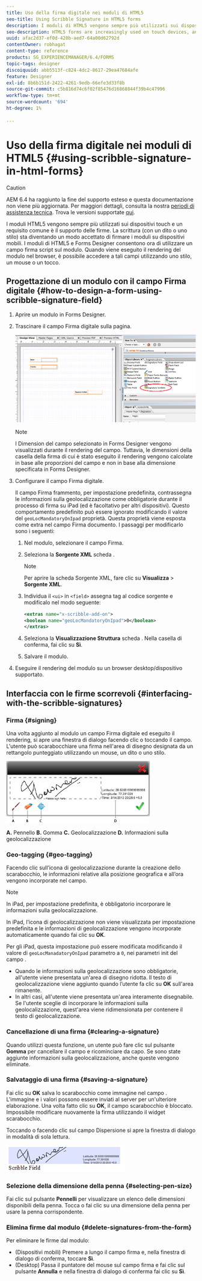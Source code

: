 ```yaml
---
title: Uso della firma digitale nei moduli di HTML5
seo-title: Using Scribble Signature in HTML5 forms
description: I moduli di HTML5 vengono sempre più utilizzati sui dispositivi touch e un requisito comune consiste nel supportare le firme. La firma di documenti su dispositivi mobili sta diventando un modo accettato di firmare moduli su dispositivi mobili.
seo-description: HTML5 forms are increasingly used on touch devices, and one common requirement is to support signatures. Signing documents on mobile devices is becoming an accepted way of signing forms on mobile devices.
uuid: afac2d37-ef0d-428b-aed7-64a00d62792d
contentOwner: robhagat
content-type: reference
products: SG_EXPERIENCEMANAGER/6.4/FORMS
topic-tags: designer
discoiquuid: abb5513f-c824-4dc2-8617-29ea47684afe
feature: Designer
exl-id: 8b6b151d-2422-4261-9edb-66efe3d33f8b
source-git-commit: c5b816d74c6f02f85476d16868844f39b4c47996
workflow-type: tm+mt
source-wordcount: '694'
ht-degree: 1%

---
```


# Uso della firma digitale nei moduli di HTML5 {#using-scribble-signature-in-html-forms}

>[!CAUTION]
>
>AEM 6.4 ha raggiunto la fine del supporto esteso e questa documentazione non viene più aggiornata. Per maggiori dettagli, consulta la nostra [periodi di assistenza tecnica](https://helpx.adobe.com/it/support/programs/eol-matrix.html). Trova le versioni supportate [qui](https://experienceleague.adobe.com/docs/).

I moduli HTML5 vengono sempre più utilizzati sui dispositivi touch e un requisito comune è il supporto delle firme. La scrittura (con un dito o uno stilo) sta diventando un modo accettato di firmare i moduli su dispositivi mobili. I moduli di HTML5 e Forms Designer consentono ora di utilizzare un campo firma script sul modulo. Quando viene eseguito il rendering del modulo nel browser, è possibile accedere a tali campi utilizzando uno stilo, un mouse o un tocco.

## Progettazione di un modulo con il campo Firma digitale {#how-to-design-a-form-using-scribble-signature-field}

1. Aprire un modulo in Forms Designer.
1. Trascinare il campo Firma digitale sulla pagina.

   ![designer_scribble](assets/designer_scribble.png)

   >[!NOTE]
   >
   >I Dimension del campo selezionato in Forms Designer vengono visualizzati durante il rendering del campo. Tuttavia, le dimensioni della casella della firma di cui è stato eseguito il rendering vengono calcolate in base alle proporzioni del campo e non in base alla dimensione specificata in Forms Designer.

1. Configurare il campo Firma digitale.

   Il campo Firma frammento, per impostazione predefinita, contrassegna le informazioni sulla geolocalizzazione come obbligatorie durante il processo di firma su iPad (ed è facoltativo per altri dispositivi). Questo comportamento predefinito può essere ignorato modificando il valore del `geoLocMandatoryOnIpad` proprietà. Questa proprietà viene esposta come extra nel campo Firma documento. I passaggi per modificarlo sono i seguenti:

   1. Nel modulo, selezionare il campo Firma.
   1. Seleziona la **Sorgente XML** scheda .

      >[!NOTE]
      >
      >Per aprire la scheda Sorgente XML, fare clic su **Visualizza** >  **Sorgente XML**.

   1. Individua il `<ui>` in `<field>` assegna tag al codice sorgente e modificalo nel modo seguente:

      ```xml
      <extras name="x-scribble-add-on">
      <boolean name="geoLocMandatoryOnIpad">0</boolean>
      </extras>
      ```

   1. Seleziona la **Visualizzazione Struttura** scheda . Nella casella di conferma, fai clic su **Sì**.
   1. Salvare il modulo.

1. Eseguire il rendering del modulo su un browser desktop/dispositivo supportato.

## Interfaccia con le firme scorrevoli {#interfacing-with-the-scribble-signatures}

### Firma {#signing}

Una volta aggiunto al modulo un campo Firma digitale ed eseguito il rendering, si apre una finestra di dialogo facendo clic o toccando il campo. L&#39;utente può scarabocchiare una firma nell&#39;area di disegno designata da un rettangolo punteggiato utilizzando un mouse, un dito o uno stilo.

![geolocalizzazione](assets/geolocation.png)

**A.** Pennello **B.** Gomma **C.** Geolocalizzazione **D.** Informazioni sulla geolocalizzazione

### Geo-tagging {#geo-tagging}

Facendo clic sull’icona di geolocalizzazione durante la creazione dello scarabocchio, le informazioni relative alla posizione geografica e all’ora vengono incorporate nel campo.

>[!NOTE]
In iPad, per impostazione predefinita, è obbligatorio incorporare le informazioni sulla geolocalizzazione.

In iPad, l’icona di geolocalizzazione non viene visualizzata per impostazione predefinita e le informazioni di geolocalizzazione vengono incorporate automaticamente quando fai clic su **OK**.

Per gli iPad, questa impostazione può essere modificata modificando il valore di `geoLocManadatoryOnIpad` parametro a `0`, nei parametri init del campo .

* Quando le informazioni sulla geolocalizzazione sono obbligatorie, all&#39;utente viene presentata un&#39;area di disegno ridotta. Il testo di geolocalizzazione viene aggiunto quando l’utente fa clic su **OK** sull&#39;area rimanente.
* In altri casi, all&#39;utente viene presentata un&#39;area interamente disegnabile. Se l&#39;utente sceglie di incorporare le informazioni sulla geolocalizzazione, quest&#39;area viene ridimensionata per contenere il testo di geolocalizzazione.

### Cancellazione di una firma {#clearing-a-signature}

Quando utilizzi questa funzione, un utente può fare clic sul pulsante **Gomma** per cancellare il campo e ricominciare da capo. Se sono state aggiunte informazioni sulla geolocalizzazione, anche queste vengono eliminate.

### Salvataggio di una firma {#saving-a-signature}

Fai clic su **OK** salva lo scarabocchio come immagine nel campo . L&#39;immagine e i valori possono essere inviati al server per un&#39;ulteriore elaborazione. Una volta fatto clic su **OK**, il campo scarabocchio è bloccato. Impossibile modificare nuovamente la firma utilizzando il widget scarabocchio.

Toccando o facendo clic sul campo Dispersione si apre la finestra di dialogo in modalità di sola lettura.

![3](assets/3.png)

### Selezione della dimensione della penna {#selecting-pen-size}

Fai clic sul pulsante **Pennelli** per visualizzare un elenco delle dimensioni disponibili della penna. Tocca o fai clic su una dimensione della penna per usare la penna corrispondente.

### Elimina firme dal modulo {#delete-signatures-from-the-form}

Per eliminare le firme dal modulo:

* (Dispositivi mobili) Premere a lungo il campo firma e, nella finestra di dialogo di conferma, toccare **Sì**.
* (Desktop) Passa il puntatore del mouse sul campo firma e fai clic sul pulsante **Annulla** e nella finestra di dialogo di conferma fai clic su **Sì**.
